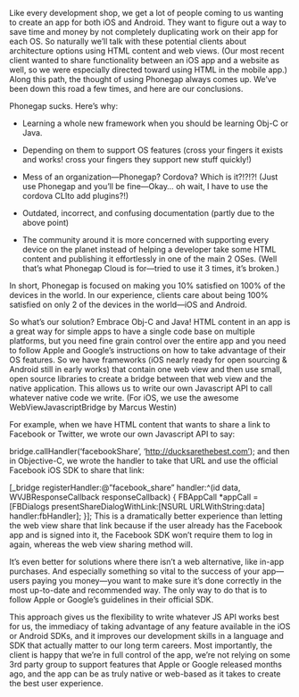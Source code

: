Like every development shop, we get a lot of people coming to us wanting to create an app for both iOS and Android. They want to figure out a way to save time and money by not completely duplicating work on their app for each OS. So naturally we’ll talk with these potential clients about architecture options using HTML content and web views. (Our most recent client wanted to share functionality between an iOS app and a website as well, so we were especially directed toward using HTML in the mobile app.) Along this path, the thought of using Phonegap always comes up. We’ve been down this road a few times, and here are our conclusions.

Phonegap sucks. Here’s why:

* Learning a whole new framework when you should be learning Obj-C or Java.

* Depending on them to support OS features (cross your fingers it exists and works! cross your fingers they support new stuff quickly!)

* Mess of an organization&mdash;Phonegap? Cordova? Which is it?!?!?! (Just use Phonegap and you’ll be fine&mdash;Okay… oh wait, I have to use the cordova CLIto add plugins?!)

* Outdated, incorrect, and confusing documentation (partly due to the above point)

* The community around it is more concerned with supporting every device on the planet instead of helping a developer take some HTML content and publishing it effortlessly in one of the main 2 OSes. (Well that’s what Phonegap Cloud is for&mdash;tried to use it 3 times, it’s broken.)

In short, Phonegap is focused on making you 10% satisfied on 100% of the devices in the world. In our experience, clients care about being 100% satisfied on only 2 of the devices in the world—iOS and Android.

So what’s our solution? Embrace Obj-C and Java! HTML content in an app is a great way for simple apps to have a single code base on multiple platforms, but you need fine grain control over the entire app and you need to follow Apple and Google’s instructions on how to take advantage of their OS features. So we have frameworks (iOS nearly ready for open sourcing & Android still in early works) that contain one web view and then use small, open source libraries to create a bridge between that web view and the native application. This allows us to write our own Javascript API to call whatever native code we write. (For iOS, we use the awesome WebViewJavascriptBridge by Marcus Westin)

For example, when we have HTML content that wants to share a link to Facebook or Twitter, we wrote our own Javascript API to say:

bridge.callHandler(‘facebookShare’, ‘http://ducksarethebest.com’);
and then in Objective-C, we wrote the handler to take that URL and use the official Facebook iOS SDK to share that link:

[_bridge registerHandler:@”facebook_share” handler:^(id data, WVJBResponseCallback responseCallback) {
FBAppCall *appCall = [FBDialogs presentShareDialogWithLink:[NSURL URLWithString:data] handler:fbHandler];
}];
This is a dramatically better experience than letting the web view share that link because if the user already has the Facebook app and is signed into it, the Facebook SDK won’t require them to log in again, whereas the web view sharing method will.

It’s even better for solutions where there isn’t a web alternative, like in-app purchases. And especially something so vital to the success of your app&mdash;users paying you money&mdash;you want to make sure it’s done correctly in the most up-to-date and recommended way. The only way to do that is to follow Apple or Google’s guidelines in their official SDK.

This approach gives us the flexibility to write whatever JS API works best for us, the immediacy of taking advantage of any feature available in the iOS or Android SDKs, and it improves our development skills in a language and SDK that actually matter to our long term careers. Most importantly, the client is happy that we’re in full control of the app, we’re not relying on some 3rd party group to support features that Apple or Google released months ago, and the app can be as truly native or web-based as it takes to create the best user experience.
